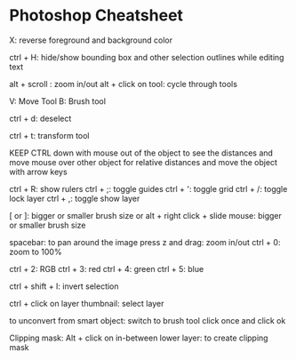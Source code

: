 # Photoshop Cheatsheet

X: reverse foreground and background color

ctrl + H: hide/show bounding box and other selection outlines while editing text

alt + scroll : zoom in/out
alt + click on tool: cycle through tools

V: Move Tool
B: Brush tool


ctrl + d: deselect


ctrl + t: transform tool

KEEP CTRL down with mouse out of the object to see the distances
and move mouse over other object for relative distances
and move the object with arrow keys

ctrl + R: show rulers
ctrl + ;: toggle guides
ctrl + ': toggle grid
ctrl + /: toggle lock layer
ctrl + ,: toggle show layer


[ or ]: bigger or smaller brush size
or
alt + right click + slide mouse: bigger or smaller brush size


spacebar: to pan around the image
press z and drag: zoom in/out
ctrl + 0: zoom to 100%

ctrl + 2: RGB
ctrl + 3: red
ctrl + 4: green
ctrl + 5: blue


ctrl + shift + I: invert selection

ctrl + click on layer thumbnail: select layer


to unconvert from smart object:
switch to brush tool 
click once and click ok

Clipping mask:
Alt + click on in-between lower layer: to create clipping mask